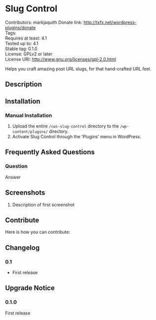 # Slug Control #
Contributors:      markjaquith
Donate link:       http://txfx.net/wordpress-plugins/donate  
Tags:  
Requires at least: 4.1  
Tested up to:      4.1  
Stable tag:        0.1.0  
License:           GPLv2 or later  
License URI:       http://www.gnu.org/licenses/gpl-2.0.html  

Helps you craft amazing post URL slugs, for that hand-crafted URL feel.

## Description ##

## Installation ##

### Manual Installation ###

1. Upload the entire `/cws-slug-control` directory to the `/wp-content/plugins/` directory.
2. Activate Slug Control through the 'Plugins' menu in WordPress.

## Frequently Asked Questions ##

### Question ###

Answer

## Screenshots ##

1. Description of first screenshot

## Contribute ##

Here is how you can contribute:

## Changelog ##

### 0.1 ###
* First release

## Upgrade Notice ##

### 0.1.0 ###
First release

